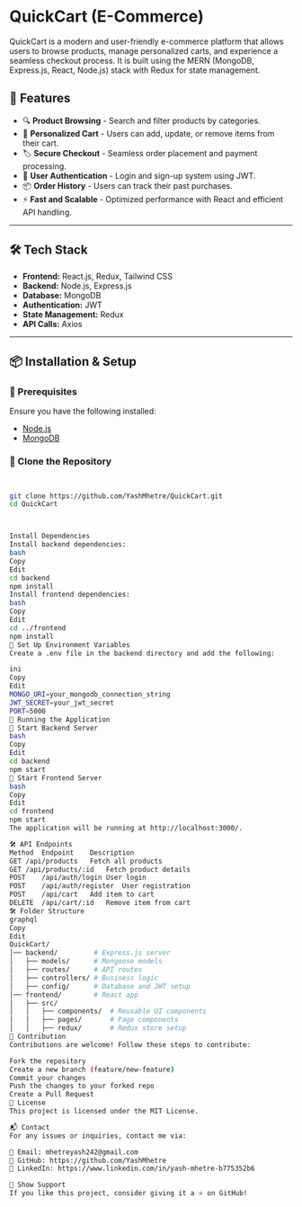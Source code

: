# QuickCart (E-Commerce)

QuickCart is a modern and user-friendly e-commerce platform that allows users to browse products, manage personalized carts, and experience a seamless checkout process. It is built using the MERN (MongoDB, Express.js, React, Node.js) stack with Redux for state management.

## 🚀 Features

- 🔍 **Product Browsing** - Search and filter products by categories.
- 🛒 **Personalized Cart** - Users can add, update, or remove items from their cart.
- 🏷 **Secure Checkout** - Seamless order placement and payment processing.
- 🔐 **User Authentication** - Login and sign-up system using JWT.
- 📦 **Order History** - Users can track their past purchases.
- ⚡ **Fast and Scalable** - Optimized performance with React and efficient API handling.

---

## 🛠 Tech Stack

- **Frontend:** React.js, Redux, Tailwind CSS
- **Backend:** Node.js, Express.js
- **Database:** MongoDB
- **Authentication:** JWT
- **State Management:** Redux
- **API Calls:** Axios

---

## 📦 Installation & Setup

### 🔧 Prerequisites
Ensure you have the following installed:
- [Node.js](https://nodejs.org/)
- [MongoDB](https://www.mongodb.com/)

### 🔹 Clone the Repository
```bash


git clone https://github.com/YashMhetre/QuickCart.git
cd QuickCart



Install Dependencies
Install backend dependencies:
bash
Copy
Edit
cd backend
npm install
Install frontend dependencies:
bash
Copy
Edit
cd ../frontend
npm install
🔹 Set Up Environment Variables
Create a .env file in the backend directory and add the following:

ini
Copy
Edit
MONGO_URI=your_mongodb_connection_string
JWT_SECRET=your_jwt_secret
PORT=5000
🚀 Running the Application
🔹 Start Backend Server
bash
Copy
Edit
cd backend
npm start
🔹 Start Frontend Server
bash
Copy
Edit
cd frontend
npm start
The application will be running at http://localhost:3000/.

🛠 API Endpoints
Method	Endpoint	Description
GET	/api/products	Fetch all products
GET	/api/products/:id	Fetch product details
POST	/api/auth/login	User login
POST	/api/auth/register	User registration
POST	/api/cart	Add item to cart
DELETE	/api/cart/:id	Remove item from cart
🛠 Folder Structure
graphql
Copy
Edit
QuickCart/
│── backend/         # Express.js server
│   ├── models/      # Mongoose models
│   ├── routes/      # API routes
│   ├── controllers/ # Business logic
│   ├── config/      # Database and JWT setup
│── frontend/        # React app
│   ├── src/
│   │   ├── components/  # Reusable UI components
│   │   ├── pages/       # Page components
│   │   ├── redux/       # Redux store setup
🤝 Contribution
Contributions are welcome! Follow these steps to contribute:

Fork the repository
Create a new branch (feature/new-feature)
Commit your changes
Push the changes to your forked repo
Create a Pull Request
📜 License
This project is licensed under the MIT License.

📬 Contact
For any issues or inquiries, contact me via:

📧 Email: mhetreyash242@gmail.com
🔗 GitHub: https://github.com/YashMhetre
🔗 LinkedIn: https://www.linkedin.com/in/yash-mhetre-b775352b6

🌟 Show Support
If you like this project, consider giving it a ⭐ on GitHub!

